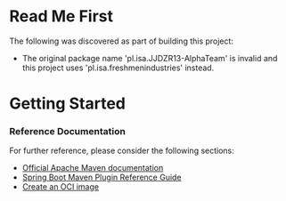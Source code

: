 # Read Me First
The following was discovered as part of building this project:

* The original package name 'pl.isa.JJDZR13-AlphaTeam' is invalid and this project uses 'pl.isa.freshmenindustries' instead.

# Getting Started

### Reference Documentation
For further reference, please consider the following sections:

* [Official Apache Maven documentation](https://maven.apache.org/guides/index.html)
* [Spring Boot Maven Plugin Reference Guide](https://docs.spring.io/spring-boot/docs/3.2.3/maven-plugin/reference/html/)
* [Create an OCI image](https://docs.spring.io/spring-boot/docs/3.2.3/maven-plugin/reference/html/#build-image)

